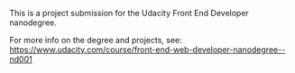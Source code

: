 ﻿This is a project submission for the Udacity Front End Developer nanodegree.

For more info on the degree and projects, see:
https://www.udacity.com/course/front-end-web-developer-nanodegree--nd001